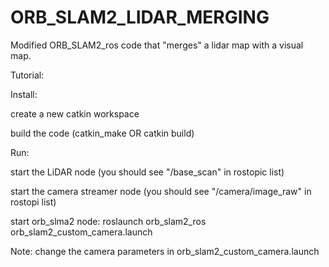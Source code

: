 # ORB_SLAM2_LIDAR_MERGING
Modified ORB_SLAM2_ros code that "merges" a lidar map with a visual map.  

Tutorial:


Install:

create a new catkin workspace

build the code (catkin_make OR catkin build)

Run:

start the LiDAR node (you should see "/base_scan" in rostopic list)

start the camera streamer node (you should see "/camera/image_raw" in rostopi list)

start orb_slma2 node: roslaunch orb_slam2_ros orb_slam2_custom_camera.launch

Note: change the camera parameters in orb_slam2_custom_camera.launch
